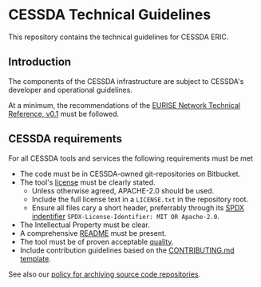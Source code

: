 # CESSDA Technical Guidelines

This repository contains the technical guidelines for CESSDA ERIC.

## Introduction

The components of the CESSDA infrastructure are subject to CESSDA's developer and operational guidelines.

At a minimum, the recommendations of the [EURISE Network Technical Reference, v0.1](https://technical-reference.readthedocs.io/en/v0.1/)
must be followed.

## CESSDA requirements

For all CESSDA tools and services the following requirements must be met

* The code must be in CESSDA-owned git-repositories on Bitbucket.
* The tool's [license](https://technical-reference.readthedocs.io/en/v0.1/developer-guidelines/01-basics.html) must be clearly stated.
  * Unless otherwise agreed, APACHE-2.0 should be used.
  * Include the full license text in a `LICENSE.txt` in the repository root.
  * Ensure all files cary a short header, preferrably through its [SPDX indentifier](https://spdx.org/) `SPDX-License-Identifier: MIT OR Apache-2.0`.
* The Intellectual Property must be clear.
* A comprehensive [README](https://technical-reference.readthedocs.io/en/v0.1/developer-guidelines/02-readme.html) must be present.
* The tool must be of proven acceptable [quality](quality.md).
* Include contribution guidelines based on the [CONTRIBUTING.md template](CONTRIBUTING_template.md).

See also our [policy for archiving source code repositories](archiving.md).

